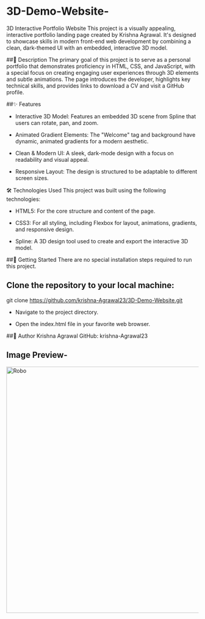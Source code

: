 # 3D-Demo-Website-
3D Interactive Portfolio Website
This project is a visually appealing, interactive portfolio landing page created by Krishna Agrawal. It's designed to showcase skills in modern front-end web development by combining a clean, dark-themed UI with an embedded, interactive 3D model.

##📜 Description
The primary goal of this project is to serve as a personal portfolio that demonstrates proficiency in HTML, CSS, and JavaScript, with a special focus on creating engaging user experiences through 3D elements and subtle animations. The page introduces the developer, highlights key technical skills, and provides links to download a CV and visit a GitHub profile.

##✨ Features
* Interactive 3D Model: Features an embedded 3D scene from Spline that users can rotate, pan, and zoom.

* Animated Gradient Elements: The "Welcome" tag and background have dynamic, animated gradients for a modern aesthetic.

* Clean & Modern UI: A sleek, dark-mode design with a focus on readability and visual appeal.

* Responsive Layout: The design is structured to be adaptable to different screen sizes.

🛠️ Technologies Used
This project was built using the following technologies:

- HTML5: For the core structure and content of the page.

- CSS3: For all styling, including Flexbox for layout, animations, gradients, and responsive design.

- Spline: A 3D design tool used to create and export the interactive 3D model.

##🚀 Getting Started
There are no special installation steps required to run this project.

## Clone the repository to your local machine:

git clone https://github.com/krishna-Agrawal23/3D-Demo-Website.git
- Navigate to the project directory.

- Open the index.html file in your favorite web browser.

##👤 Author
Krishna Agrawal
GitHub: krishna-Agrawal23

## Image Preview-
<img width="1366" height="643" alt="Robo" src="https://github.com/user-attachments/assets/686a4dd6-d536-4cbc-93ae-c400eff5f630" />
